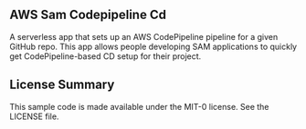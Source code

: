 ## AWS Sam Codepipeline Cd

A serverless app that sets up an AWS CodePipeline pipeline for a given GitHub repo. This app allows people developing SAM applications to quickly get CodePipeline-based CD setup for their project.

## License Summary

This sample code is made available under the MIT-0 license. See the LICENSE file.
